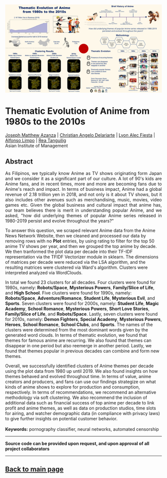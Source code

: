 [<img src="../images/dmw_anime_infographic.png">](https://raw.githubusercontent.com/josephazanza/josephazanza.github.io/master/images/dmw_anime_infographic.png)
# Thematic Evolution of Anime from 1980s to the 2010s

[Joseph Matthew Azanza](https://www.linkedin.com/in/josephazanza/) | [Christian Angelo Delariarte](https://www.linkedin.com/in/jelodelariarte/) | [Lyon Alec Fiesta](https://www.linkedin.com/in/lyonfiesta/) | [Alfonso Limpo](https://www.linkedin.com/in/alfonsolimpo/) | [Rea Tanguilig](https://www.linkedin.com/in/rea-tanguilig/)<br>
Asian Institute of Management

## Abstract
<p align='justify'>
As Filipinos, we typically know Anime as TV shows originating form Japan and we consider it as a significant part of our culture. A lot of 90's kids are Anime fans, and in recent times, more and more are becoming fans due to Anime's reach and impact. In terms of business impact, Anime had a global revenue of 2.18 trillion yen in 2018, and not only is it about TV shows, but it also includes other avenues such as merchandising, music, movies, video games etc. Given the global business and cultural impact that anime has, our team believes there is merit in understanding popular Anime, and we asked, "how did underlying themes of popular Anime series released in 1980-2019 persist and evolve throughout the years?"

To answer this question, we scraped relevant Anime data from the Anime News Network Website, then we cleaned and processed our data by removing rows with no <b>Plot</b> entries, by using rating to filter for the top 50 anime TV shows per year, and then we grouped the top anime by decade. We then tranformed the plot data per decade into their TF-IDF representation via the TFIDF Vectorizer module in sklearn. The dimensions of matrices per decade were reduced via the LSA algorithm, and the resulting matrices were clustered via Ward's algorithm. Clusters were interpreted analyzed via WordClouds.

In total we found 23 clusters for all decades. Four clusters were found for 1980s, namely: <b>Robots/Space</b>, <b>Mysterious Powers</b>, <b>Family/Slice of Life</b>, and <b>High School</b>. Five clusters were found for 1990s, namely: <b>Robots/Space</b>, <b>Adventure/Romance</b>, <b>Student Life</b>, <b>Mysterious Evil</b>, and <b>Sports</b>. Seven clusters were found for 2000s, namely: <b>Student Life</b>, <b>Magic Academy</b>, <b>School Romance</b>, <b>Mysterious Powers</b>, <b>Short Love Stories</b>, <b>Family/Slice of Life</b>, and <b>Robots/Space</b>. Lastly, seven clusters were found for 2010s, namely: <b>Demon Fighters</b>, <b>Special Academy</b>, <b>Mysterious Powers</b>, <b>Heroes</b>, <b>School Romance</b>, <b>School Clubs</b>, and <b>Sports</b>. The names of the clusters were determined from the most dominant words given by the generated word clouds. In terms of thematic evolution, we found that themes for famous anime are recurring. We also found that themes can disappear in one period but also reemerge in another period. Lastly, we found that themes popular in previous decades can combine and form new themes.

Overall, we successfully identified clusters of Anime themes per decade using the plot data from 1980 up until 2019. We also found insights on how themes behaved and evolved throughout time. In terms of value, anime creators and producers, and fans can use our findings strategize on what kinds of anime shows to explore for production and consumption, respectively. In terms of recommendations, we recommend an alternative methodology via soft clustering. We also recommend the inclusion of additional data such as financial success of top anime per decade to link profit and anime themes, as well as data on production studios, time slots for airing, and watcher demographic data (in compliance with privacy laws) to give further insights on potential customer behavior.
<br><br>
<b>Keywords:</b> pornography classifier, neural networks, automated censorship
</p>

---

**Source code can be provided upon request, and upon approval of all project collaborators**

---

## [Back to main page](https://josephazanza.github.io/)